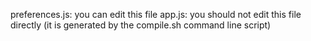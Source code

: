 

preferences.js: you can edit this file
app.js: you should not edit this file directly (it is generated by the compile.sh command line script)

